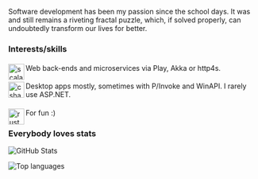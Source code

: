 Software development has been my passion since the school days. It was and still remains a riveting fractal puzzle, which, if solved properly, can undoubtedly transform our lives for better.

### Interests/skills

####
<img align="left" src="https://cdn.jsdelivr.net/gh/devicons/devicon/icons/scala/scala-original.svg" alt="scala" width="32" height="32"/>
Web back-ends and microservices via Play, Akka or http4s.

####
<img align="left" src="https://cdn.jsdelivr.net/gh/devicons/devicon/icons/csharp/csharp-original.svg" alt="csharp" width="32" height="32"/>
Desktop apps mostly, sometimes with P/Invoke and WinAPI. I rarely use ASP.NET.

####
<img align="left" src="http://rust-lang.org/logos/rust-logo-64x64.png" alt="rust" width="32" height="32"/>
For fun :)

### Everybody loves stats
![GitHub Stats](https://github-readme-stats.vercel.app/api?username=EnoughTea&show_icons=true&locale=en&include_all_commits=true&count_private=true)

![Top languages](https://github-readme-stats.vercel.app/api/top-langs?username=EnoughTea&show_icons=true&locale=en&layout=compact)
